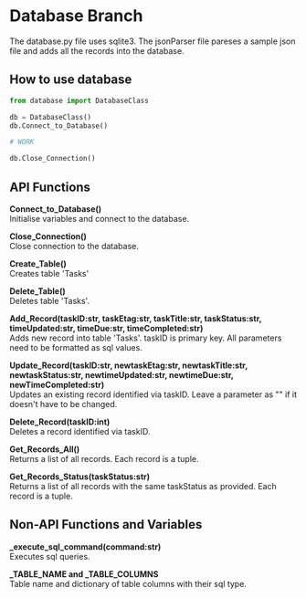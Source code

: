 # Database Branch

The database.py file uses sqlite3. The jsonParser file pareses a sample json file and adds all the records into the database.

## How to use database 

```python
from database import DatabaseClass

db = DatabaseClass()
db.Connect_to_Database()

# WORK

db.Close_Connection()
```

## API Functions
**Connect_to_Database()**  
Initialise variables and connect to the database.

**Close_Connection()**  
Close connection to the database.

**Create_Table()**  
Creates table 'Tasks'

**Delete_Table()**  
Deletes table 'Tasks'.

**Add_Record(taskID:str, taskEtag:str, taskTitle:str, taskStatus:str, timeUpdated:str, timeDue:str, timeCompleted:str)**  
Adds new record into table 'Tasks'. taskID is primary key. All parameters need to be formatted as sql values.

**Update_Record(taskID:str, newtaskEtag:str, newtaskTitle:str, newtaskStatus:str, newtimeUpdated:str, newtimeDue:str, newTimeCompleted:str)**  
Updates an existing record identified via taskID. Leave a parameter as "" if it doesn't have to be changed.

**Delete_Record(taskID:int)**  
Deletes a record identified via taskID.

**Get_Records_All()**  
Returns a list of all records. Each record is a tuple.

**Get_Records_Status(taskStatus:str)**  
Returns a list of all records with the same taskStatus as provided. Each record is a tuple.

## Non-API Functions and Variables

**_execute_sql_command(command:str)**  
Executes sql queries.

**_TABLE_NAME and _TABLE_COLUMNS**  
Table name and dictionary of table columns with their sql type. 